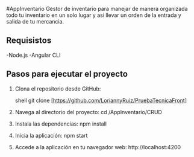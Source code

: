 #AppInventario
Gestor de inventario para manejar de manera organizada todo tu inventario en un solo lugar y asi llevar un orden de la entrada y salida de tu mercancia.

## Requisistos
-Node.js
-Angular CLI

## Pasos para ejecutar el proyecto

1. Clona el repositorio desde GitHub:

   shell
   git clone [https://github.com/LoriannyRuiz/PruebaTecnicaFront]

2. Navega al directorio del proyecto:
cd /AppInventario/CRUD

3. Instala las dependencias:
npm install

4. Inicia la aplicación:
npm start

5. Accede a la aplicación en tu navegador web:
http://localhost:4200


